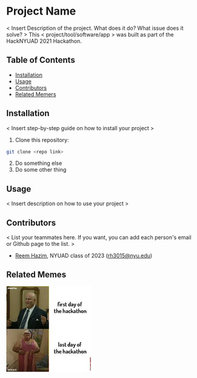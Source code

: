 # Project Name
 
< Insert Description of the project. What does it do? What issue does it solve? >
This < project/tool/software/app > was built as part of the HackNYUAD 2021 Hackathon.

## Table of Contents

- [Installation](#installation)
- [Usage](#usage)
- [Contributors](#contributors)
- [Related Memers](#related-memes)

## Installation

< Insert step-by-step guide on how to install your project >

1. Clone this repository:

```sh
git clone <repo link>
```
 
2. Do something else
3. Do some other thing


## Usage

< Insert description on how to use your project >

## Contributors
< List your teammates here. If you want, you can add each person's email or Github page to the list. >

- [Reem Hazim](https://github.com/reem-hazim), NYUAD class of 2023 (rh3015@nyu.edu)


## Related Memes
<img src="hackathon-meme.jpeg"/>

